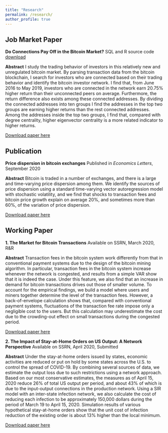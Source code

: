 ```yaml
---
title: "Research"
permalink: /research/
author_profile: true
---
```


## Job Market Paper
**Do Connections Pay Off in the Bitcoin Market?**
SQL and R source code [download](https://www.dropbox.com/sh/u9fonkhbnkxpree/AAAkEqAL0LfGGGnSy_xhVPJVa?dl=0) 

**Abstract** I study the trading behavior of investors in this relatively new and unregulated bitcoin market. By parsing transaction data from the bitcoin blockchain, I search for investors who are connected based on their trading behavior and identify the bitcoin investor network. I find that, from June 2016 to May 2019, investors who are connected in the network earn 20.75% higher return than their unconnected peers on average. Furthermore, the return difference also exists among these connected addresses. By dividing the connected addresses into ten groups I find the addresses in the top two groups are earning higher returns than the rest connected addresses. Among the addresses inside the top two groups, I find that, compared with degree centrality, higher eigenvector centrality is a more related indicator to higher returns. 

[Download paper here](https://www.dropbox.com/sh/u9fonkhbnkxpree/AAAkEqAL0LfGGGnSy_xhVPJVa?dl=0)
 
## Publication
**Price dispersion in bitcoin exchanges**
Published in *Economics Letters*, September 2020

**Abstract** Bitcoin is traded in a number of exchanges, and there is a large and time-varying price dispersion among them. We identify the sources of price dispersion using a standard time-varying vector autoregression model with stochastic volatility, and we find that shocks to transaction fees and bitcoin price growth explain on average 20%, and sometimes more than 60%, of the variation of price dispersion.

[Download paper here](https://doi.org/10.1016/j.econlet.2020.109379)

## Working Paper
**1. The Market for Bitcoin Transactions**
Available on SSRN, March 2020, R&R

**Abstract** Transaction fees in the bitcoin system work differently from that in conventional payment systems due to the design of the bitcoin mining algorithm. In particular, transaction fees in the bitcoin system increase whenever the network is congested, and results from a simple VAR show that it is indeed the case. Under this feature, we also find that an increase in demand for bitcoin transactions drives out those of smaller volume. To account for the empirical findings, we build a model where users and miners together determine the level of the transaction fees. However, a back-of-envelope calculation shows that, compared with conventional payment systems, fluctuations of the transaction fee rate impose only a negligible cost to the users. But this calculation may underestimate the cost due to the crowding-out effect on small transactions during the congested period.

[Download paper here](https://ssrn.com/abstract=3554458)

**2. The Impact of Stay-at-Home Orders on US Output: A Network Perspective**
Available on SSRN, April 2020, Submitted

**Abstract** Under the stay-at-home orders issued by states, economic activities are reduced or put on hold by some states across the U.S. to control the spread of COVID-19. By combining several sources of data, we estimate the output loss due to such restrictions using a network approach. Based on our most conservative estimates, the measures as of April 15, 2020 reduce 26% of total US output per period, and about 43% of which is due to the input-output connections in the production network. Using a SIR model with an inter-state infection network, we also calculate the cost of reducing each infection to be approximately 150,000 dollars during the period of March 19 to April 15, 2020. Simulation results of various hypothetical stay-at-home orders show that the unit cost of infection reduction of the existing order is about 13% higher than the local minimum.

[Download paper here](https://ssrn.com/abstract=3571866)

